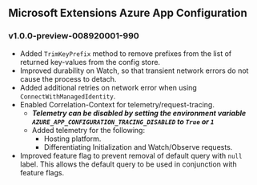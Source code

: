 ## Microsoft Extensions Azure App Configuration

### v1.0.0-preview-008920001-990

* Added `TrimKeyPrefix` method to remove prefixes from the list of returned key-values from the config store.
* Improved durability on Watch, so that transient network errors do not cause the process to detach.
* Added additional retries on network error when using `ConnectWithManagedIdentity`.
* Enabled Correlation-Context for telemetry/request-tracing.
    * ***Telemetry can be disabled by setting the environment variable `AZURE_APP_CONFIGURATION_TRACING_DISABLED` to `True` or `1`***
    * Added telemetry for the following:
        * Hosting platform.
        * Differentiating Initialization and Watch/Observe requests.
* Improved feature flag to prevent removal of default query with `null` label. This allows the default query to be used in conjunction with feature flags.
    